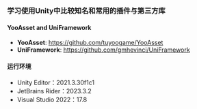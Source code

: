 ### 学习使用Unity中比较知名和常用的插件与第三方库
#### YooAsset and UniFramework
- **YooAsset**: https://github.com/tuyoogame/YooAsset
- **UniFramework**: https://github.com/gmhevinci/UniFramework


#### 运行环境
- Unity Editor：2021.3.30f1c1
- JetBrains Rider：2023.3.2
- Visual Studio 2022：17.8 